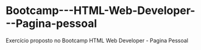# Bootcamp---HTML-Web-Developer---Pagina-pessoal
Exercício proposto no Bootcamp HTML Web Developer - Pagina Pessoal

